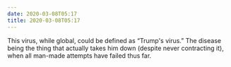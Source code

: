 ```yaml
---
date: 2020-03-08T05:17
title: 2020-03-08T05:17
---
```


This virus, while global, could be defined as “Trump's virus.” The disease being the thing that actually takes him down (despite never contracting it), when all man-made attempts have failed thus far.
